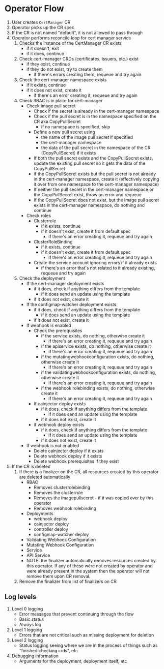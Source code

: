 # Operator Flow

1. User creates `CertManager` CR
1. Operator picks up the CR spec
1. If the CR is not named "default", it is not allowed to pass through
1. Operator performs reconcile loop for cert manager service
    1. Checks the instance of the CertManager CR exists
        - if it doesn't, exit
        - if it does, continue
    1. Check cert-manager CRDs (certificates, issuers, etc.) exist
        - if they exist, continue
        - if they do not exist, try to create them
            - if there's errors creating them, requeue and try again
    1. Check the cert-manager namespace exists
        - if it exists, continue
        - if it does not exist, create it
            - if there's an error creating it, requeue and try again
    1. Check RBAC is in place for cert-manager
        - Check image pull secret
            - Check if the secret is already in the cert-manager namespace
            - Check if the pull secret is in the namespace specified on the CR aka CopyPullSecret
                - if no namespace is specified, skip
            - Define a new pull secret using
                - the name of the image pull secret if specified
                - the cert-manager namespace
                - the data of the pull secret in the namespace of the CR (CopyPullSecret) if it exists
            - If both the pull secret exists and the CopyPullSecret exists, update the existing pull secret so it gets the data of the CopyPullSecret
            - if the CopyPullSecret exists but the pull secret is not already in the cert-manager namespace, create it (effectively copying it over from one namespace to the cert-manager namespace)
            - If neither the pull secret in the cert-manager namespace or the CopyPullSecret exist, throw an error and requeue
            - If the CopyPullSecret does not exist, but the image pull secret exists in the cert-manager namespace, do nothing and continue
        - Check roles
            - Clusterrole
                - if it exists, continue
                - if it doesn't exist, create it from default spec
                    - if there's an error creating it, requeue and try again
            - ClusterRoleBinding
                - if it exists, continue
                - if it doesn't exist, create it from default spec
                    - if there's an error creating it, requeue and try again
            - Create the service account ignoring errors if it already exists
                - if there's an error that's not related to it already existing, requeue and try again
    1. Check the deployment
        - If the cert-manager deployment exists
            - if it does, check if anything differs from the template
                - if it does send an update using the template
            - if it does not exist, create it
        - If the configmap-watcher deployment exists
            - if it does, check if anything differs from the template
                - if it does send an update using the template
            - if it does not exist, create it
        - If webhook is enabled
            - Check the prerequisites
                - if the service exists, do nothing, otherwise create it
                    - if there's an error creating it, requeue and try again
                - if the apiservice exists, do nothing, otherwise create it
                    - if there's an error creating it, requeue and try again
                - if the mutatingwebhookconfiguration exists, do nothing, otherwise create it
                    - if there's an error creating it, requeue and try again
                - if the validatingwebhookconfiguration exists, do nothing, otherwise create it
                    - if there's an error creating it, requeue and try again
                - if the webhook rolebinding exists, do nothing, otherwise create it
                    - if there's an error creating it, requeue and try again
            - If cainjector deploy exists
                - if it does, check if anything differs from the template
                    - if it does send an update using the template
                - if it does not exist, create it
            - if webhook deploy exists
                - if it does, check if anything differs from the template
                    - if it does send an update using the template
                - if it does not exist, create it
        - If webhook is not enabled
            - Delete cainjector deploy if it exists
            - Delete webhook deploy if it exists
            - Delete webhook prerequisites if they exist
1. If the CR is deleted
    1. If there is a finalizer on the CR, all resources created by this operator are deleted automatically
        - RBAC
            - Removes clusterrolebinding
            - Removes the clusterrole
            - Removes the imagepullsecret - if it was copied over by this operator
            - Removes webhook rolebinding
        - Deployments
            - webhook deploy
            - cainjector deploy
            - controller deploy
            - configmap-watcher deploy
        - Validating Webhook Configuration
        - Mutating Webhook Configuration
        - Service
        - API Service
        - NOTE: the finalizer automatically removes resources created by this operator. If any of these were not created by operator and were already present in the system then the operator will not remove them upon CR removal.
    1. Remove the finalizer from list of finalizers on CR

## Log levels

1. Level 0 logging
    - Error messages that prevent continuing through the flow
    - Basic status
    - Always log
1. Level 1 logging
    - Errors that are not critical such as missing deployment for deletion
1. Level 2 logging
    - Status logging seeing where we are in the process of things such as "finished checking crds", etc
1. Debugging information
    - Arguments for the deployment, deployment itself, etc
